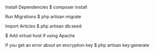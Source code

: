 Install Dependencies
$ composer install

Run Migrations
$ php artisan migrate

Import Articles
$ php artisan db:seed

$ Add virtual host if using Apache

If you get an error about an encryption key
$ php artisan key:generate
